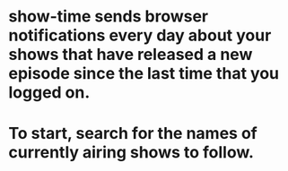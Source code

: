 # show-time sends browser notifications every day about your shows that have released a new episode since the last time that you logged on.
# To start, search for the names of currently airing shows to follow.
